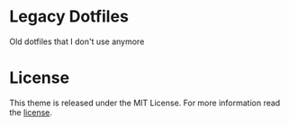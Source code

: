 # Legacy Dotfiles

Old dotfiles that I don't use anymore

# License

This theme is released under the MIT License. For more information read the [license][license].

[license]: https://github.com/alrayyes/legacy-dotfiles/blob/master/LICENSE.md
